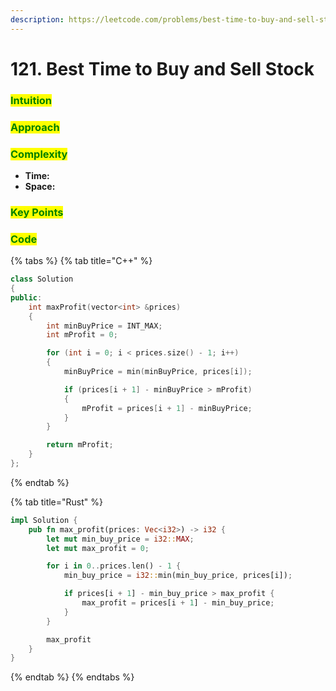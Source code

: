 ```yaml
---
description: https://leetcode.com/problems/best-time-to-buy-and-sell-stock
---
```


# 121. Best Time to Buy and Sell Stock

### <mark style="color:green;">Intuition</mark>

###

### <mark style="color:green;">Approach</mark>

###

### <mark style="color:green;">Complexity</mark>

* **Time:**
* **Space:**

### <mark style="color:green;">Key Points</mark>

###

### <mark style="color:green;">**Code**</mark>

{% tabs %}
{% tab title="C++" %}
```cpp
class Solution
{
public:
    int maxProfit(vector<int> &prices)
    {
        int minBuyPrice = INT_MAX;
        int mProfit = 0;

        for (int i = 0; i < prices.size() - 1; i++)
        {
            minBuyPrice = min(minBuyPrice, prices[i]);

            if (prices[i + 1] - minBuyPrice > mProfit)
            {
                mProfit = prices[i + 1] - minBuyPrice;
            }
        }

        return mProfit;
    }
};
```
{% endtab %}

{% tab title="Rust" %}
```rust
impl Solution {
    pub fn max_profit(prices: Vec<i32>) -> i32 {
        let mut min_buy_price = i32::MAX;
        let mut max_profit = 0;

        for i in 0..prices.len() - 1 {
            min_buy_price = i32::min(min_buy_price, prices[i]);

            if prices[i + 1] - min_buy_price > max_profit {
                max_profit = prices[i + 1] - min_buy_price;
            }
        }

        max_profit
    }
}
```
{% endtab %}
{% endtabs %}
